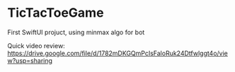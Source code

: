 # TicTacToeGame

First SwiftUI projuct, using minmax algo for bot

Quick video review: https://drive.google.com/file/d/1782mDKGQmPcIsFaloRuk24Dtfwlggt4o/view?usp=sharing

